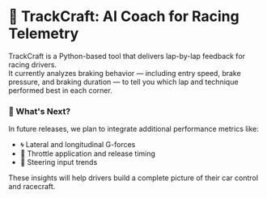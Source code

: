 # 🏁 TrackCraft: AI Coach for Racing Telemetry

TrackCraft is a Python-based tool that delivers lap-by-lap feedback for racing drivers.  
It currently analyzes braking behavior — including entry speed, brake pressure, and braking duration — to tell you which lap and technique performed best in each corner.

### 🧭 What's Next?
In future releases, we plan to integrate additional performance metrics like:
- 🌀 Lateral and longitudinal G-forces
- 🦶 Throttle application and release timing
- 🛞 Steering input trends

These insights will help drivers build a complete picture of their car control and racecraft.

